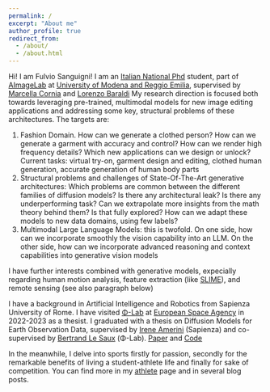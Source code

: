 ```yaml
---
permalink: /
excerpt: "About me"
author_profile: true
redirect_from: 
  - /about/
  - /about.html
---
```


Hi! I am Fulvio Sanguigni! I am an [Italian National Phd](https://www.phd-ai.it/en/359-2/) student, part of [AImageLab](https://aimagelab.ing.unimore.it/imagelab/) at [University of Modena and Reggio Emilia](https://www.unimore.it/), supervised by [Marcella Cornia](https://aimagelab.ing.unimore.it/imagelab/person.asp?idpersona=90) and [Lorenzo Baraldi](https://www.lorenzobaraldi.com/)
My research direction is focused both towards leveraging pre-trained, multimodal models for new image editing applications and addressing some key, structural problems of these architectures.
The targets are:
1. Fashion Domain. How can we generate a clothed person? How can we generate a garment with accuracy and control? How can we render high frequency details? Which new applications can we design or unlock?
Current tasks: virtual try-on, garment design and editing, clothed human generation, accurate generation of human body parts
2. Structural problems and challenges of State-Of-The-Art generative architectures: Which problems are common between the different families of diffusion models? Is there any architectural leak? Is there any underperforming task? Can we extrapolate more insights from the math theory behind them? Is that fully explored? How can we adapt these models to new data domains, using few labels?
3. Multimodal Large Language Models: this is twofold. On one side, how can we incorporate smoothly the vision capability into an LLM. On the other side, how can we incorporate advanced reasoning and context capabilities into generative vision models

I have further interests combined with generative models, expecially regarding human motion analysis, feature extraction (like [SLIME](https://arxiv.org/abs/2309.03179)), and remote sensing (see also paragraph below)

I have a background in Artificial Intelligence and Robotics from Sapienza University of Rome. I have visited [Φ-Lab](https://philab.esa.int/) at [European Space Agency](https://www.esa.int/) in 2022-2023 as a thesist.
I graduated with a thesis on Diffusion Models for Earth Observation Data, supervised by [Irene Amerini](https://sites.google.com/diag.uniroma1.it/ireneamerini) (Sapienza) and co-supervised by [Bertrand Le Saux](https://blesaux.github.io/) (Φ-Lab). [Paper](https://arxiv.org/abs/2311.06222) and [Code](https://github.com/furio1999/EO_Diffusion)


In the meanwhile, I delve into sports firstly for passion, secondly for the remarkable benefits of living a student-athlete life and finally for sake of competition.
You can find more in my [athlete](https://furio1999.github.io//athlete/) page and in several blog posts.